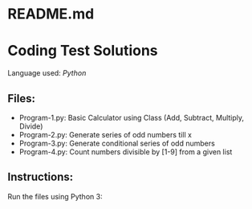 # README.md
# Coding Test Solutions

Language used: *Python*

## Files:
- Program-1.py: Basic Calculator using Class (Add, Subtract, Multiply, Divide)
- Program-2.py: Generate series of odd numbers till x
- Program-3.py: Generate conditional series of odd numbers
- Program-4.py: Count numbers divisible by [1-9] from a given list

## Instructions:
Run the files using Python 3:

